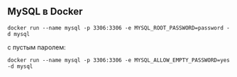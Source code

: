 ## MySQL в Docker

```
docker run --name mysql -p 3306:3306 -e MYSQL_ROOT_PASSWORD=password -d mysql
```

с пустым паролем:

```
docker run --name mysql -p 3306:3306 -e MYSQL_ALLOW_EMPTY_PASSWORD=yes -d mysql
```

